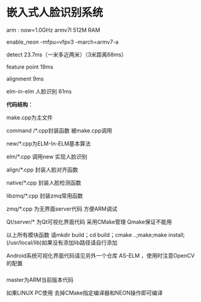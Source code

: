 # 嵌入式人脸识别系统

arm : now=1.0GHz armv7l  512M RAM 

 enable_neon  -mfpu=vfpv3 -march=armv7-a 

detect 23.7ms（一米多近两米）（3米距离68ms）

feature point 19ms

alignment 9ms

elm-in-elm 人脸识别 61ms

**代码结构**：

make.cpp为主文件

command /*.cpp封装函数 被make.cpp调用

new/*.cpp为ELM-In-ELM基本算法

elm/*.cpp 调用new 实现人脸识别

align/*.cpp 封装人脸对齐函数

native/*.cpp 封装人脸检测函数

libzmq/*.cpp 封装zmq常用函数

zmq/*.cpp 为无界面server代码 方便ARM调试

Qt/server/* 为Qt可视化界面代码 采用CMake管理 Qmake保证不能用

以上所有模块函数 请mkdir build；cd build；cmake ..;make;make install;(/usr/local/lib)如果没有添加lib路径请自行添加

Android系统可视化界面代码请见另外一个仓库 AS-ELM ，使用时注意OpenCV的配置



###
master为ARM当前版本代码

 如果LINUX PC使用 去掉CMake指定编译器和NEON操作即可编译
